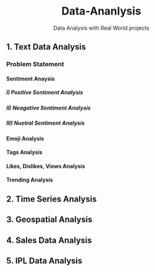 <div align="center">
  
# Data-Ananlysis
Data Analysis with Real World projects
</div>

## 1. Text Data Analysis
### Problem Statement
#### Sentiment Anaysis
##### I) Positive Sentiment Analysis
##### II) Neagative Sentiment Analysis
##### III) Nuetral Sentiment Analysis
#### Emoji Analysis
#### Tags Analysis
#### Likes, Dislikes, Views Analysis
#### Trending Analysis

## 2. Time Series Analysis

## 3. Geospatial Analysis

## 4. Sales Data Analysis

## 5. IPL Data Analysis
